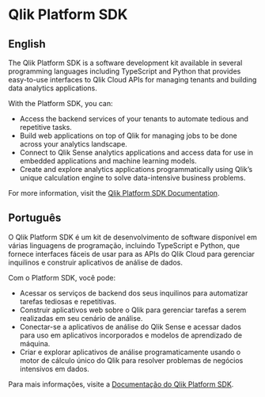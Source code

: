 # Qlik Platform SDK

## English

The Qlik Platform SDK is a software development kit available in several programming languages including TypeScript and Python that provides easy-to-use interfaces to Qlik Cloud APIs for managing tenants and building data analytics applications.

With the Platform SDK, you can:

- Access the backend services of your tenants to automate tedious and repetitive tasks.
- Build web applications on top of Qlik for managing jobs to be done across your analytics landscape.
- Connect to Qlik Sense analytics applications and access data for use in embedded applications and machine learning models.
- Create and explore analytics applications programmatically using Qlik’s unique calculation engine to solve data-intensive business problems.

For more information, visit the [Qlik Platform SDK Documentation](https://qlik.dev/toolkits/platform-sdk/).

## Português

O Qlik Platform SDK é um kit de desenvolvimento de software disponível em várias linguagens de programação, incluindo TypeScript e Python, que fornece interfaces fáceis de usar para as APIs do Qlik Cloud para gerenciar inquilinos e construir aplicativos de análise de dados.

Com o Platform SDK, você pode:

- Acessar os serviços de backend dos seus inquilinos para automatizar tarefas tediosas e repetitivas.
- Construir aplicativos web sobre o Qlik para gerenciar tarefas a serem realizadas em seu cenário de análise.
- Conectar-se a aplicativos de análise do Qlik Sense e acessar dados para uso em aplicativos incorporados e modelos de aprendizado de máquina.
- Criar e explorar aplicativos de análise programaticamente usando o motor de cálculo único do Qlik para resolver problemas de negócios intensivos em dados.

Para mais informações, visite a [Documentação do Qlik Platform SDK](https://qlik.dev/toolkits/platform-sdk/).
